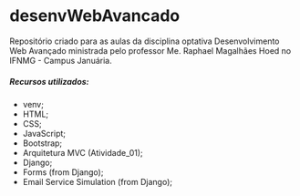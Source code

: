 # desenvWebAvancado
Repositório criado para as aulas da disciplina optativa Desenvolvimento Web Avançado ministrada pelo professor Me. Raphael Magalhães Hoed no IFNMG - Campus Januária.


##### Recursos utilizados:
  - venv;
  - HTML;
  - CSS;
  - JavaScript;
  - Bootstrap;
  - Arquitetura MVC (Atividade_01);
  - Django;
  - Forms (from Django);
  - Email Service Simulation (from Django);
